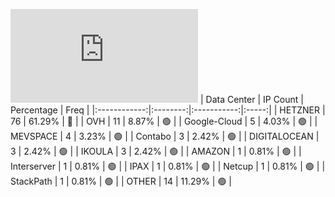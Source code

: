 ![Diagramm](https://github.com/obajay/StateSync-snapshots/blob/main/Projects/Gitopia/1/README.md)
| Data Center | IP Count | Percentage | Freq |
|:------------:|:--------:|:-----------:|:-----:|
| HETZNER | 76 | 61.29% | 🔴 |
| OVH | 11 | 8.87% | 🟢 |
| Google-Cloud | 5 | 4.03% | 🟢 |
| MEVSPACE | 4 | 3.23% | 🟢 |
| Contabo | 3 | 2.42% | 🟢 |
| DIGITALOCEAN | 3 | 2.42% | 🟢 |
| IKOULA | 3 | 2.42% | 🟢 |
| AMAZON | 1 | 0.81% | 🟢 |
| Interserver | 1 | 0.81% | 🟢 |
| IPAX | 1 | 0.81% | 🟢 |
| Netcup | 1 | 0.81% | 🟢 |
| StackPath | 1 | 0.81% | 🟢 |
| OTHER | 14 | 11.29% | 🟢 |